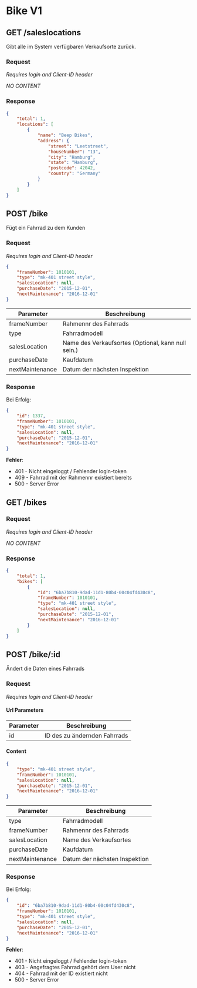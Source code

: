 # Bike V1

## GET /saleslocations
Gibt alle im System verfügbaren Verkaufsorte zurück.

### Request

_Requires login and Client-ID header_

*NO CONTENT*

### Response
```json
{
    "total": 1,
    "locations": [
        {
            "name": "Beep Bikes",
            "address": {
                "street": "Leetstreet",
                "houseNumber": "13",
                "city": "Hamburg",
                "state": "Hamburg",
                "postcode": 42042,
                "country": "Germany"
            }
        }
    ]
}
```

## POST /bike

Fügt ein Fahrrad zu dem Kunden
### Request
_Requires login and Client-ID header_

```json
{
    "frameNumber": 1010101,
    "type": "mk-401 street style",
    "salesLocation": null,
    "purchaseDate": "2015-12-01",
    "nextMaintenance": "2016-12-01"
}
```

| Parameter       | Beschreibung |
|-----------------|--------------|
| frameNumber     | Rahmennr des Fahrrads |
| type            | Fahrradmodell |
| salesLocation   | Name des Verkaufsortes (Optional, kann null sein.) |
| purchaseDate    | Kaufdatum |
| nextMaintenance | Datum der nächsten Inspektion |

### Response
Bei Erfolg:

```json
{
    "id": 1337,
    "frameNumber": 1010101,
    "type": "mk-401 street style",
    "salesLocation": null,
    "purchaseDate": "2015-12-01",
    "nextMaintenance": "2016-12-01"
}
```

__Fehler__:
- 401 - Nicht eingeloggt / Fehlender login-token
- 409 - Fahrrad mit der Rahmennr existiert bereits
- 500 - Server Error

## GET /bikes
### Request
_Requires login and Client-ID header_

_NO CONTENT_

### Response
```json
{
    "total": 1,
    "bikes": [
        {
            "id": "6ba7b810-9dad-11d1-80b4-00c04fd430c8",
            "frameNumber": 1010101,
            "type": "mk-401 street style",
            "salesLocation": null,
            "purchaseDate": "2015-12-01",
            "nextMaintenance": "2016-12-01"
        }
    ]
}
```

## POST /bike/:id

Ändert die Daten eines Fahrrads
### Request
_Requires login and Client-ID header_

#### Url Parameters
| Parameter  | Beschreibung |
|------------|--------------|
| id         | ID des zu ändernden Fahrrads |

#### Content
```json
{
    "type": "mk-401 street style",
    "frameNumber": 1010101,
    "salesLocation": null,
    "purchaseDate": "2015-12-01",
    "nextMaintenance": "2016-12-01"
}
```

| Parameter       | Beschreibung |
|-----------------|--------------|
| type            | Fahrradmodell |
| frameNumber     | Rahmennr des Fahrrads |
| salesLocation   | Name des Verkaufsortes |
| purchaseDate    | Kaufdatum |
| nextMaintenance | Datum der nächsten Inspektion |

### Response
Bei Erfolg:

```json
{
    "id": "6ba7b810-9dad-11d1-80b4-00c04fd430c8",
    "frameNumber": 1010101,
    "type": "mk-401 street style",
    "salesLocation": null,
    "purchaseDate": "2015-12-01",
    "nextMaintenance": "2016-12-01"
}
```

__Fehler__:
- 401 - Nicht eingeloggt / Fehlender login-token
- 403 - Angefragtes Fahrrad gehört dem User nicht
- 404 - Fahrrad mit der ID existiert nicht
- 500 - Server Error
